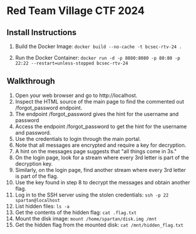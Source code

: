 # Red Team Village CTF 2024

## Install Instructions
1. Build the Docker Image:
`docker build --no-cache -t bcsec-rtv-24 .`

3. Run the Docker Container:
`docker run -d -p 8080:8080 -p 80:80 -p 22:22 --restart=unless-stopped bcsec-rtv-24`

## Walkthrough
1. Open your web browser and go to http://localhost.
2. Inspect the HTML source of the main page to find the commented out /forgot_password endpoint.
3. The endpoint /forgot_password gives the hint for the username and password
4. Access the endpoint /forgot_password to get the hint for the username and password.
5. Use the credentials to login through the main portal.
6. Note that all messages are encrypted and require a key for decryption.
7. A hint on the messages page suggests that "all things come in 3s."
8. On the login page, look for a stream where every 3rd letter is part of the decryption key.
9. Similarly, on the login page, find another stream where every 3rd letter is part of the flag.
10. Use the key found in step 8 to decrypt the messages and obtain another flag.
11. Log in to the SSH server using the stolen credentials: `ssh -p 22 spartan@localhost`
12. List hidden files: `ls -a`
13. Get the contents of the hidden flag: `cat .flag.txt`
14. Mount the disk image: `mount /home/spartan/disk.img /mnt`
15. Get the hidden flag from the mounted disk: `cat /mnt/hidden_flag.txt`
